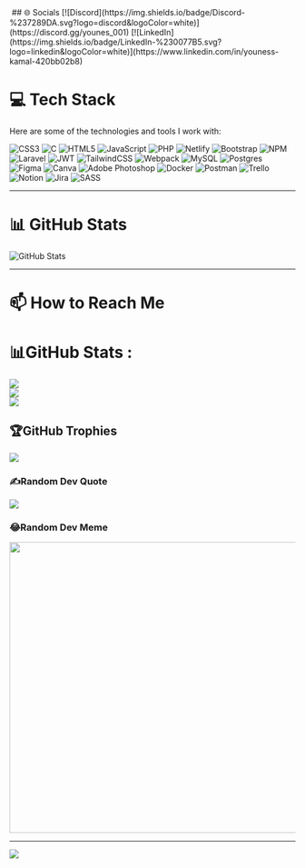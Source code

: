 <img src="https://capsule-render.vercel.app/api?type=waving&height=300&color=gradient&text=Younes%20kamal&fontAlign=50" alt="">
## 🌐 Socials
[![Discord](https://img.shields.io/badge/Discord-%237289DA.svg?logo=discord&logoColor=white)](https://discord.gg/younes_001) 
[![LinkedIn](https://img.shields.io/badge/LinkedIn-%230077B5.svg?logo=linkedin&logoColor=white)](https://www.linkedin.com/in/youness-kamal-420bb02b8)


# 💻 Tech Stack

Here are some of the technologies and tools I work with:

![CSS3](https://img.shields.io/badge/css3-%231572B6.svg?style=flat&logo=css3&logoColor=white)
![C](https://img.shields.io/badge/c-%2300599C.svg?style=flat&logo=c&logoColor=white)
![HTML5](https://img.shields.io/badge/html5-%23E34F26.svg?style=flat&logo=html5&logoColor=white)
![JavaScript](https://img.shields.io/badge/javascript-%23323330.svg?style=flat&logo=javascript&logoColor=%23F7DF1E)
![PHP](https://img.shields.io/badge/php-%23777BB4.svg?style=flat&logo=php&logoColor=white)
![Netlify](https://img.shields.io/badge/netlify-%23000000.svg?style=flat&logo=netlify&logoColor=#00C7B7)
![Bootstrap](https://img.shields.io/badge/bootstrap-%23563D7C.svg?style=flat&logo=bootstrap&logoColor=white)
![NPM](https://img.shields.io/badge/NPM-%23000000.svg?style=flat&logo=npm&logoColor=white)
![Laravel](https://img.shields.io/badge/laravel-%23FF2D20.svg?style=flat&logo=laravel&logoColor=white)
![JWT](https://img.shields.io/badge/JWT-black?style=flat&logo=JSON%20web%20tokens)
![TailwindCSS](https://img.shields.io/badge/tailwindcss-%2338B2AC.svg?style=flat&logo=tailwind-css&logoColor=white)
![Webpack](https://img.shields.io/badge/webpack-%238DD6F9.svg?style=flat&logo=webpack&logoColor=black)
![MySQL](https://img.shields.io/badge/mysql-%2300f.svg?style=flat&logo=mysql&logoColor=white)
![Postgres](https://img.shields.io/badge/postgres-%23316192.svg?style=flat&logo=postgresql&logoColor=white)
![Figma](https://img.shields.io/badge/figma-%23F24E1E.svg?style=flat&logo=figma&logoColor=white)
![Canva](https://img.shields.io/badge/Canva-%2300C4CC.svg?style=flat&logo=Canva&logoColor=white)
![Adobe Photoshop](https://img.shields.io/badge/adobephotoshop-%2331A8FF.svg?style=flat&logo=adobephotoshop&logoColor=white)
![Docker](https://img.shields.io/badge/docker-%230db7ed.svg?style=flat&logo=docker&logoColor=white)
![Postman](https://img.shields.io/badge/Postman-FF6C37?style=flat&logo=postman&logoColor=white)
![Trello](https://img.shields.io/badge/Trello-%23026AA7.svg?style=flat&logo=Trello&logoColor=white)
![Notion](https://img.shields.io/badge/Notion-%23000000.svg?style=flat&logo=notion&logoColor=white)
![Jira](https://img.shields.io/badge/jira-%230A0FFF.svg?style=flat&logo=jira&logoColor=white)
![SASS](https://img.shields.io/badge/SASS-hotpink.svg?style=flat&logo=SASS&logoColor=white)

---

# 📊 GitHub Stats

![GitHub Stats](https://github-readme-stats.vercel.app/api?username=YOUR_GITHUB_USERNAME&show_icons=true&hide_title=true&count_private=true&hide=prs&theme=radical)

---

# 📫 How to Reach Me

# 📊GitHub Stats :
![](https://github-readme-stats.vercel.app/api?username=kamal0182&theme=radical&hide_border=false&include_all_commits=false&count_private=false)<br/>
![](https://github-readme-streak-stats.herokuapp.com/?user=kamal0182&theme=radical&hide_border=false)<br/>
![](https://github-readme-stats.vercel.app/api/top-langs/?username=kamal0182&theme=radical&hide_border=false&include_all_commits=false&count_private=false&layout=compact)

## 🏆GitHub Trophies
![](https://github-trophies.vercel.app/?username=kamal0182&theme=monokai&no-frame=false&no-bg=false&margin-w=4)

### ✍️Random Dev Quote
![](https://quotes-github-readme.vercel.app/api?type=horizontal&theme=radical)

### 😂Random Dev Meme
<img src="https://random-memer.herokuapp.com/" width="512px"/>

---
[![](https://visitcount.itsvg.in/api?id=kamal0182&icon=0&color=0)](https://visitcount.itsvg.in)

